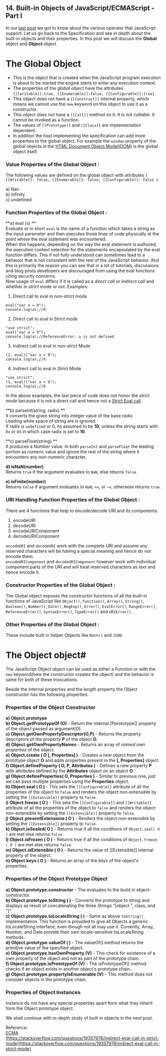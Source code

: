 ## 14. Built-in Objects of JavaScript/ECMAScript -Part I

In our  [last post](https://diganta.hashnode.dev/13-operators-in-javascript-ck6v1zyik04l9dfs1utgwtceb)  we got to know about the various operator that JavaScript support. Let us go back to the Specification and see in depth about the built-in objects and their properties. In this post we will discuss the **Global** object and **Object** object

# The Global Object #
- This is the object that is created when the JavaScript program execution is 
   about to be started the engine starts to enter any execution context.
- The properties of the *global object* have the attributes `{[[writable]]:true, [[Enumerable]]:false, [[Configurable]]:true}`.
- This object does not have a `[[Construct]]` internal property, which means 
   we cannot use the `new` keyword on this object to use it as a constructor.
- This object does not have a `[[Call]]` method on it. It is not *callable*. It 
   cannot be invoked as a function.
- The values of `[[Prototype]]` and `[[Class]]` are implementation dependent.
- In addition the host implementing the specification can add more properties to the global object. For example the `window` property of the global objects in the  [HTML Document Object Model(DOM)](https://www.w3.org/TR/2018/WD-html53-20181018/browsers.html#the-window-object)  is the global object itself.

### Value Properties of the Global Object :  ###
The following values are defined on the global object with attributes `{ [[Writable]]: false, [[Enumerable]]: false, [[Configurable]]: false }`

a) Nan  
b) Infinity  
c) undefined

### Function Properties of the Global Object :  ###
   **a) eval (x) **  
Evaluate or in short `eval` is the name of a function which takes a string as the input parameter and then executes those lines of code physically at the point where the eval statement was encountered.  
When this happens, depending on the way the eval statement is authored, the execution context selection for the statements encapsulated by the eval function differs. This if not fully understood can sometimes lead to a behavior that is not consistent with the rest of the JavaScript behavior. And this is primarily the reason you can see that in a lot of tutorials, discussions and blog posts developers are discouraged from using the eval functions citing security concerns.  
Now usage of `eval` differs if it is called as a *direct call* or *indirect call* and whether in *strict* mode or not. Examples: 

1. Direct call to eval in non-strict mode
```
eval("var a = 9");
console.log(a);//9
``` 
2. Direct call to eval in Strict mode
```
"use strict";
eval("var a = 9");
console.log(a);//ReferenceError: a is not defined
``` 
3. Indirect call to eval in non-strict Mode
```
(1, eval)("var a = 9");
console.log(a);//9
```
4. Indirect call to eval in Strict Mode
```
"use strict";
(1, eval)("var a = 9");
console.log(a);//9
```
In the above examples, the last piece of code does not honor the *strict mode* because it is not a direct call and hence not a  [Strict Eval call](https://www.ecma-international.org/ecma-262/5.1/#sec-10.1.1).  

**b) parseInt(string, radix) **  
It converts the given *string* into integer value of the base *radix*.  
Leading white space of string are is ignored.  
If radix is `undefined` or 0, its assumed to be **10**, unless the string starts with `0x` or `0X` in which case radix is set to **16**.  
  
**c) parseFloat(string) **  
It produces a *Number* value. In both `parseInt` and `parseFloat` the leading portion as numeric value and ignore the rest of the string where it encounters any non-numeric character.  
  
**d) isNaN(number)**  
Returns `true` if the argument evaluates to `NaN`, else returns `false`
  
**e) isFinite(number)**  
Returns `false` if argument evaluates to `NaN`, `+∞`, or `−∞`, otherwise returns `true`.  
  
### URI Handling Function Properties of the Global Object :  ###  
There are 4 functions that help to encode/decode URI and its components.  
1. encodeURI
2. decodeURI
3. encodeURIComponent
4. decodeURIComponent
  
`encodeURI` and `decodeURI` work with the complete URI and assume any reserved characters will be having a special meaning and hence do not encode them.  
`encodeURIComponent` and `decodeURIComponent` however work with individual component parts of the URI and will treat reserved characters as text and hence encode it.  
  
### Constructor Properties of the Global Object :  ###  
The Global object exposes the constructor functions of all the built-in functions of JavaScript like `Object()`, `Function()`, `Array()`, `String()`, `Boolean()`, `Number()`, `Date()`, `RegExp()`, `Error()`, `EvalError()`, `RangeError()`, `ReferenceError()`, `SyntaxError()`, `TypeError()` and `URIError()`.  
  
### Other Properties of the Global Object :  ###  
These include built in helper Objects like `Math()` and `JSON`.  
  
# The Object object#  
The JavaScript Object object can be used as either a *Function* or  with the `new` keyword(here the constructor creates the object) and the behavior is same for both of  these invocations.

Beside the internal properties and the length property the Object constructor has the following properties:    
### Properties of the Object Constructor ###  
**a) Object.prototype**  
**b) Object.getPrototypeOf (O)** - Return the internal [Pprototype]] property of the object passed as argument(O).  
**c) Object.getOwnPropertyDescriptor(O,P)** - Returns the property descriptors of the property **P** of the object **O**.  
**d) Object.getOwnPropertyNames** - Returns an array of *named own properties* of the object.  
**e) Object.create ( O [, Properties] )** - Creates a new object from the prototype object **O** and adds properties  present in the **[, Properties]** object.  
**f) Object.defineProperty ( O, P, Attributes )** - Defines a new property **P** with attributes defined by the **Attributes** object on an object **O**.  
**g) Object.defineProperties( O, Properties )** - Similar to previous one, just we can pass multiple properties using the **Properties** object.  
**h) Object.seal ( O )** - This sets the `[[Configurable]]` attribute of all the properties of the object to `false` and renders the object non-extensible by setting the `[[Extensible]]` property to `false`.  
**i) Object.freeze ( O )** - This sets the `[[Configurable]]` and `[[Writable]]` attribute of all the properties of the object to `false` and renders the object non-extensible by setting the `[[Extensible]]` property to `false`.  
**j) Object.preventExtensions ( O )** -  Renders the object non-extensible by setting the `[[Extensible]]` property to `false`.  
**k) Object.isSealed( O )** - Returns true if all the conditions of `Object.seal( O )` are met else returns `false`.  
**l) Object.isFrozen ( O )** - Returns true if all the conditions of `Object.freeze ( O )` are met else returns `false`.   
**m) Object.isExtensible ( O )** - Returns the value of [[Extensible]] internal property of the object.  
**n) Object.keys ( O )** - Returns an array of the keys of the object's properties.  
  
### Properties of the Object Prototype Object ###  
**a) Object.prototype.constructor** - The evaluates to the build in object-constructor.  
**b) Object.prototype.toString ( )** - Converts the prototype to string and displays as result of concatenating the three Strings "[object ", class, and "]"  
**c) Object.prototype.toLocaleString ( )** - Same as above `toString()` implementation. This function is provided to give all Objects a generic toLocaleString interface, even though not all may use it. Currently, Array, Number, and Date provide their own locale-sensitive toLocaleString methods.  
**d) Object.prototype.valueOf ( )** - The valueOf() method returns the primitive value of the specified object.  
**e) Object.prototype.hasOwnProperty (V)** - This check for existence of a own property of the object and not as part of the prototype chain.  
**f) Object.prototype.isPrototypeOf (V)** - The isPrototypeOf() method checks if an object exists in another object's prototype chain..  
**g) Object.prototype.propertyIsEnumerable (V)** - This method does not consider objects in the prototype chain.   

### Properties of Object Instances ###  
Instance do not have any special properties apart form what they inherit form the Object prototype object.
  
  
We shall continue with in-depth study of built in objects in the next post.  

Reference:  
[ECMA](https://www.ecma-international.org/ecma-262/5.1/#sec-15)  
[https://stackoverflow.com/questions/19357978/indirect-eval-call-in-strict-mode](https://stackoverflow.com/questions/19357978/indirect-eval-call-in-strict-mode) 
